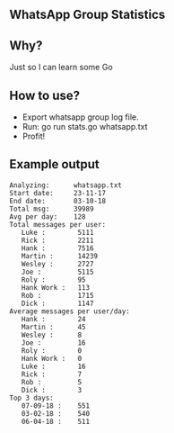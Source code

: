 WhatsApp Group Statistics
-------------------------

Why?
----

Just so I can learn some Go


How to use?
-----------

 * Export whatsapp group log file.
 * Run: go run stats.go whatsapp.txt
 * Profit!


Example output
--------------
```
Analyzing:      whatsapp.txt
Start date:     23-11-17
End date:       03-10-18
Total msg:      39989
Avg per day:    128
Total messages per user:
   Luke :        5111
   Rick :        2211
   Hank :        7516
   Martin :      14239
   Wesley :      2727
   Joe :         5115
   Roly :        95
   Hank Work :   113
   Rob :         1715
   Dick :        1147
Average messages per user/day:
   Hank :        24
   Martin :      45
   Wesley :      8
   Joe :         16
   Roly :        0
   Hank Work :   0
   Luke :        16
   Rick :        7
   Rob :         5
   Dick :        3
Top 3 days:
   07-09-18 :    551
   03-02-18 :    540
   06-04-18 :    511
```
